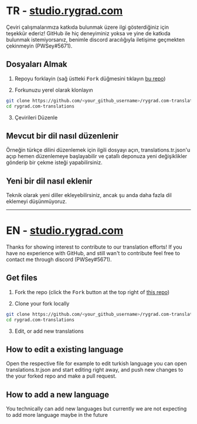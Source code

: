 # TR - [studio.rygrad.com](https://studio.rygrad.com/)

Çeviri çalışmalarımıza katkıda bulunmak üzere ilgi gösterdiğiniz için teşekkür ederiz!
GitHub ile hiç deneyiminiz yoksa ve yine de katkıda bulunmak istemiyorsanız, benimle discord aracılığıyla iletişime geçmekten çekinmeyin (PWSey#5671).

## Dosyaları Almak

1. Repoyu forklayin (sağ üstteki <kbd>Fork</kbd> düğmesini tıklayın
   [bu repo](https://github.com/edizyurdakul/rygrad.com-translations))

2. Forkunuzu yerel olarak klonlayın

```sh
git clone https://github.com/<your_github_username>/rygrad.com-translations.git
cd rygrad.com-translations
```

3. Çevirileri Düzenle

## Mevcut bir dil nasıl düzenlenir

Örneğin türkçe dilini düzenlemek için ilgili dosyayı açın, translations.tr.json'u açıp hemen düzenlemeye başlayabilir ve çatallı deponuza yeni değişiklikler gönderip bir çekme isteği yapabilirsiniz.

## Yeni bir dil nasıl eklenir

Teknik olarak yeni diller ekleyebilirsiniz, ancak şu anda daha fazla dil eklemeyi düşünmüyoruz.

---

# EN - [studio.rygrad.com](https://studio.rygrad.com/)

Thanks for showing interest to contribute to our translation efforts!
If you have no experience with GitHub, and still wan't to contribute feel free to contact me through discord (PWSey#5671).

## Get files

1. Fork the repo (click the <kbd>Fork</kbd> button at the top right of
   [this repo](https://github.com/edizyurdakul/rygrad.com-translations))

2. Clone your fork locally

```sh
git clone https://github.com/<your_github_username>/rygrad.com-translations.git
cd rygrad.com-translations
```

3. Edit, or add new translations

## How to edit a existing language

Open the respective file for example to edit turkish language you can open translations.tr.json and start editing right away, and push new changes to the your forked repo and make a pull request.

## How to add a new language

You technically can add new languages but currently we are not expecting to add more language maybe in the future
